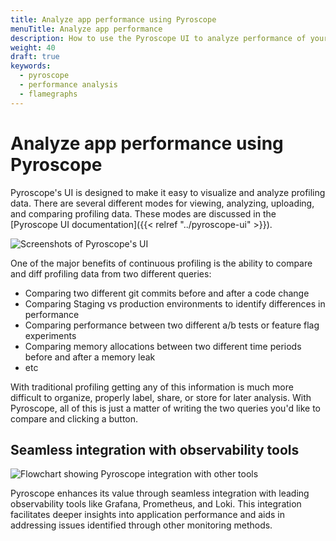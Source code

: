 ```yaml
---
title: Analyze app performance using Pyroscope
menuTitle: Analyze app performance
description: How to use the Pyroscope UI to analyze performance of your applications.
weight: 40
draft: true
keywords:
  - pyroscope
  - performance analysis
  - flamegraphs
---
```


<!-- This page is unpublished until we have more information. -->

# Analyze app performance using Pyroscope

Pyroscope's UI is designed to make it easy to visualize and analyze profiling data.
There are several different modes for viewing, analyzing, uploading, and comparing profiling data.
These modes are discussed in the [Pyroscope UI documentation]({{< relref "../pyroscope-ui" >}}).

![Screenshots of Pyroscope's UI](https://grafana.com/static/img/pyroscope/pyroscope-ui-diff-2023-11-30.png)

One of the major benefits of continuous profiling is the ability to compare and diff profiling data from two different queries:

- Comparing two different git commits before and after a code change
- Comparing Staging vs production environments to identify differences in performance
- Comparing performance between two different a/b tests or feature flag experiments
- Comparing memory allocations between two different time periods before and after a memory leak
- etc

With traditional profiling getting any of this information is much more difficult to organize, properly label, share, or store for later analysis. With Pyroscope, all of this is just a matter of writing the two queries you'd like to compare and clicking a button.

## Seamless integration with observability tools

![Flowchart showing Pyroscope integration with other tools](https://grafana.com/static/img/pyroscope/grafana-pyroscope-dashboard-2023-11-30.png)

Pyroscope enhances its value through seamless integration with leading observability tools like Grafana, Prometheus, and Loki. This integration facilitates deeper insights into application performance and aids in addressing issues identified through other monitoring methods.